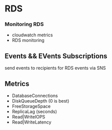 # RDS

### Monitoring RDS
* cloudwatch metrics
* RDS monitoring

## Events && EVents Subscriptions

send events to recipients for RDS events via SNS

## Metrics

- DatabaseConnections
- DiskQueueDepth (0 is best)
- FreeStorageSpace
- ReplicaLag (seconds)
- Read|WriteIOPS
- Read|WriteLatency